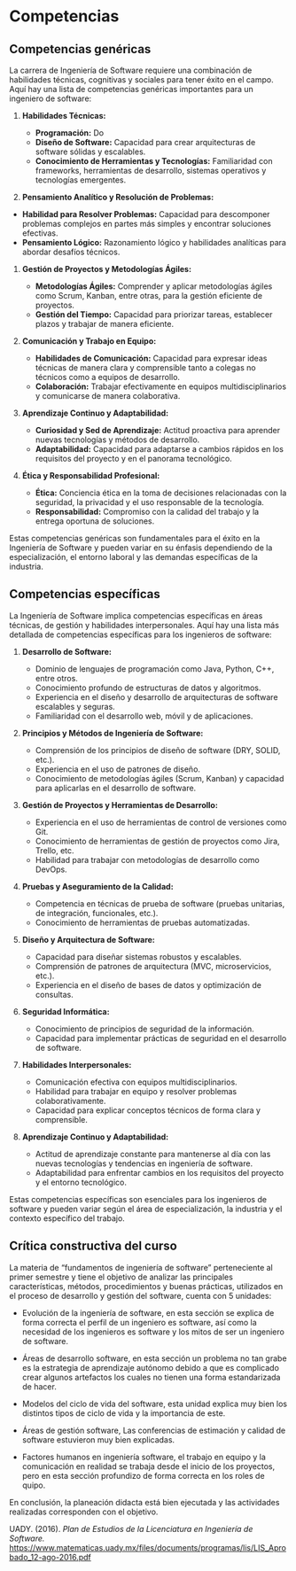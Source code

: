 <h1 id="competencias">Competencias</h1>

## Competencias genéricas
La carrera de Ingeniería de Software requiere una combinación de habilidades técnicas, cognitivas y sociales para tener éxito en el campo. Aquí hay una lista de competencias genéricas importantes para un ingeniero de software:

1.  **Habilidades Técnicas:**
    
    -   **Programación:** Do
    -   **Diseño de Software:** Capacidad para crear arquitecturas de software sólidas y escalables.
    -   **Conocimiento de Herramientas y Tecnologías:** Familiaridad con frameworks, herramientas de desarrollo, sistemas operativos y tecnologías emergentes.
  

  2.   **Pensamiento Analítico y Resolución de Problemas:**
-   **Habilidad para Resolver Problemas:** Capacidad para descomponer problemas complejos en partes más simples y encontrar soluciones efectivas.
-  **Pensamiento Lógico:** Razonamiento lógico y habilidades analíticas para abordar desafíos técnicos.
1.  **Gestión de Proyectos y Metodologías Ágiles:**
    
    -   **Metodologías Ágiles:** Comprender y aplicar metodologías ágiles como Scrum, Kanban, entre otras, para la gestión eficiente de proyectos.
    -   **Gestión del Tiempo:** Capacidad para priorizar tareas, establecer plazos y trabajar de manera eficiente.
2.  **Comunicación y Trabajo en Equipo:**
    
    -   **Habilidades de Comunicación:** Capacidad para expresar ideas técnicas de manera clara y comprensible tanto a colegas no técnicos como a equipos de desarrollo.
    -   **Colaboración:** Trabajar efectivamente en equipos multidisciplinarios y comunicarse de manera colaborativa.
3.  **Aprendizaje Continuo y Adaptabilidad:**
    
    -   **Curiosidad y Sed de Aprendizaje:** Actitud proactiva para aprender nuevas tecnologías y métodos de desarrollo.
    -   **Adaptabilidad:** Capacidad para adaptarse a cambios rápidos en los requisitos del proyecto y en el panorama tecnológico.
4.  **Ética y Responsabilidad Profesional:**
    
    -   **Ética:** Conciencia ética en la toma de decisiones relacionadas con la seguridad, la privacidad y el uso responsable de la tecnología.
    -   **Responsabilidad:** Compromiso con la calidad del trabajo y la entrega oportuna de soluciones.

Estas competencias genéricas son fundamentales para el éxito en la Ingeniería de Software y pueden variar en su énfasis dependiendo de la especialización, el entorno laboral y las demandas específicas de la industria.
## Competencias específicas
La Ingeniería de Software implica competencias específicas en áreas técnicas, de gestión y habilidades interpersonales. Aquí hay una lista más detallada de competencias específicas para los ingenieros de software:

1.  **Desarrollo de Software:**
    
    -   Dominio de lenguajes de programación como Java, Python, C++, entre otros.
    -   Conocimiento profundo de estructuras de datos y algoritmos.
    -   Experiencia en el diseño y desarrollo de arquitecturas de software escalables y seguras.
    -   Familiaridad con el desarrollo web, móvil y de aplicaciones.
2.  **Principios y Métodos de Ingeniería de Software:**
    
    -   Comprensión de los principios de diseño de software (DRY, SOLID, etc.).
    -   Experiencia en el uso de patrones de diseño.
    -   Conocimiento de metodologías ágiles (Scrum, Kanban) y capacidad para aplicarlas en el desarrollo de software.
3.  **Gestión de Proyectos y Herramientas de Desarrollo:**
    
    -   Experiencia en el uso de herramientas de control de versiones como Git.
    -   Conocimiento de herramientas de gestión de proyectos como Jira, Trello, etc.
    -   Habilidad para trabajar con metodologías de desarrollo como DevOps.
4.  **Pruebas y Aseguramiento de la Calidad:**
    
    -   Competencia en técnicas de prueba de software (pruebas unitarias, de integración, funcionales, etc.).
    -   Conocimiento de herramientas de pruebas automatizadas.
5.  **Diseño y Arquitectura de Software:**
    
    -   Capacidad para diseñar sistemas robustos y escalables.
    -   Comprensión de patrones de arquitectura (MVC, microservicios, etc.).
    -   Experiencia en el diseño de bases de datos y optimización de consultas.
6.  **Seguridad Informática:**
    
    -   Conocimiento de principios de seguridad de la información.
    -   Capacidad para implementar prácticas de seguridad en el desarrollo de software.
7.  **Habilidades Interpersonales:**
    
    -   Comunicación efectiva con equipos multidisciplinarios.
    -   Habilidad para trabajar en equipo y resolver problemas colaborativamente.
    -   Capacidad para explicar conceptos técnicos de forma clara y comprensible.
8.  **Aprendizaje Continuo y Adaptabilidad:**
    
    -   Actitud de aprendizaje constante para mantenerse al día con las nuevas tecnologías y tendencias en ingeniería de software.
    -   Adaptabilidad para enfrentar cambios en los requisitos del proyecto y el entorno tecnológico.

Estas competencias específicas son esenciales para los ingenieros de software y pueden variar según el área de especialización, la industria y el contexto específico del trabajo.

## Crítica constructiva del curso
La materia de “fundamentos de ingeniería de software” perteneciente al primer semestre y tiene el objetivo de analizar las principales características, métodos, procedimientos y buenas prácticas, utilizados en el proceso de desarrollo y gestión del software, cuenta con 5 unidades: 

- Evolución de la ingeniería de software, en esta sección se explica de forma correcta el perfil de un ingeniero es software, así como la necesidad de los ingenieros es software y los mitos de ser un ingeniero de software. 

- Áreas de desarrollo software, en esta sección un problema no tan grabe es la estrategia de aprendizaje autónomo debido a que es complicado crear algunos artefactos los cuales no tienen una forma estandarizada de hacer. 

- Modelos del ciclo de vida del software, esta unidad explica muy bien los distintos tipos de ciclo de vida y la importancia de este. 

- Áreas de gestión software, Las conferencias de estimación y calidad de software estuvieron muy bien explicadas. 

- Factores humanos en ingeniería software, el trabajo en equipo y la comunicación en realidad se trabaja desde el inicio de los proyectos, pero en esta sección profundizo de forma correcta en los roles de quipo. 

En conclusión, la planeación didacta está bien ejecutada y las actividades realizadas corresponden con el objetivo. 





UADY. (2016). *Plan de Estudios de la Licenciatura en Ingeniería de Software.* https://www.matematicas.uady.mx/files/documents/programas/lis/LIS_Aprobado_12-ago-2016.pdf
<!--stackedit_data:
eyJoaXN0b3J5IjpbLTUwNDUzOTQzLDk3Mjc0ODQ4Myw5NzI3ND
g0ODMsOTcyNzQ4NDgzLDEyMDY1NjIxNywxNjk0MjU4NDQ3LDIw
NDUyNzA5MDddfQ==
-->